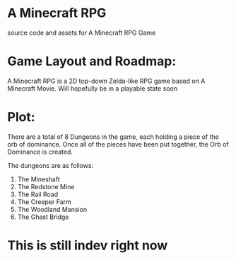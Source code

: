 # A Minecraft RPG
source code and assets for A Minecraft RPG Game

# Game Layout and Roadmap:

A Minecraft RPG is a 2D top-down Zelda-like RPG game based on A Minecraft Movie.
Will hopefully be in a playable state soon

# Plot:

There are a total of 8 Dungeons in the game, each holding a piece of the orb of dominance. Once all of the pieces have been put together, the Orb of Dominance is created.

The dungeons are as follows:  
1. The Mineshaft
2. The Redstone Mine
3. The Rail Road  
4. The Creeper Farm
5. The Woodland Mansion
6. The Ghast Bridge

# This is still indev right now
